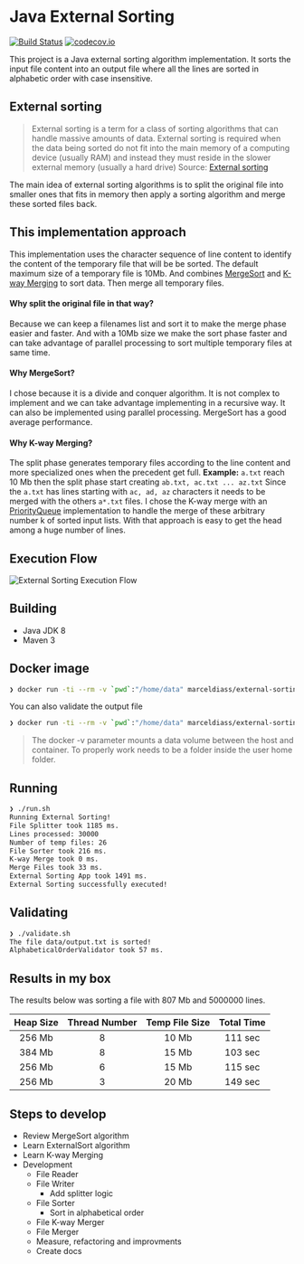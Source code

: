 # Java External Sorting

[![Build Status][circle-badge]][circle-link] [![codecov.io][codecov-badge]][codecov-link]

[circle-badge]: https://circleci.com/gh/marceldiass/java-external-sorting.svg?style=svg
[circle-link]:  https://circleci.com/gh/marceldiass/java-external-sorting
[codecov-badge]: https://codecov.io/gh/marceldiass/java-external-sorting/branch/master/graph/badge.svg
[codecov-link]:  https://codecov.io/gh/marceldiass/java-external-sorting

This project is a Java external sorting algorithm implementation. It sorts the input file content into an output file where all the lines are sorted in alphabetic order with case insensitive.

## External sorting
> External sorting is a term for a class of sorting algorithms that can handle massive amounts of data. External sorting is required when the data being sorted do not fit into the main memory of a computing device (usually RAM) and instead they must reside in the slower external memory (usually a hard drive)
> Source: [External sorting](https://en.wikipedia.org/wiki/External_sorting)

The main idea of external sorting algorithms is to split the original file into smaller ones that fits in memory then apply a sorting algorithm and merge these sorted files back.

## This implementation approach
This implementation uses the character sequence of line content to identify the content of the temporary file that will be be sorted. The default maximum size of a temporary file is 10Mb.
And combines [MergeSort](https://en.wikipedia.org/wiki/Merge_sort) and [K-way Merging](https://en.wikipedia.org/wiki/Merge_algorithm#K-way_merging) to sort data. Then merge all temporary files.

#### Why split the original file in that way?
Because we can keep a filenames list and sort it to make the merge phase easier and faster. And with a 10Mb size we make the sort phase faster and can take advantage of parallel processing to sort multiple temporary files at same time.

#### Why MergeSort?
I chose because it is a divide and conquer algorithm. It is not complex to implement and we can take advantage implementing in a recursive way. It can also be implemented using parallel processing. MergeSort has a good average performance.

#### Why K-way Merging?
The split phase generates temporary files according to the line content and more specialized ones when the precedent get full.
**Example:**  ```a.txt``` reach 10 Mb then the split phase start creating ```ab.txt, ac.txt ... az.txt```
Since the ```a.txt``` has lines starting with ```ac, ad, az``` characters it needs to be merged with the others ```a*.txt``` files.
I chose the K-way merge with an [PriorityQueue](https://github.com/marceldiass/java-external-sorting/blob/master/src/main/java/com/marceldias/externalsorting/SortedList.java) implementation to handle the merge of these arbitrary number k of sorted input lists. With that approach is easy to get the head among a huge number of lines.

## Execution Flow

![External Sorting Execution Flow][image]

[image]: https://raw.githubusercontent.com/marceldiass/java-external-sorting/master/external-sorting.png

## Building
* Java JDK 8
* Maven 3

## Docker image

```bash
❯ docker run -ti --rm -v `pwd`:"/home/data" marceldiass/external-sorting
```

You can also validate the output file
```bash
❯ docker run -ti --rm -v `pwd`:"/home/data" marceldiass/external-sorting validate
```

> The docker -v parameter mounts a data volume between the host and container. To properly work needs to be a folder inside the user home folder.

## Running
```bash
❯ ./run.sh
Running External Sorting!
File Splitter took 1185 ms.
Lines processed: 30000
Number of temp files: 26
File Sorter took 216 ms.
K-way Merge took 0 ms.
Merge Files took 33 ms.
External Sorting App took 1491 ms.
External Sorting successfully executed!
```

## Validating
```bash
❯ ./validate.sh
The file data/output.txt is sorted!
AlphabeticalOrderValidator took 57 ms.
```

## Results in my box

The results below  was sorting a file with 807 Mb and 5000000 lines.

Heap Size | Thread Number | Temp File Size | Total Time
:-------: | :-----------: | :------------: | :---------:
256 Mb | 8 | 10 Mb | 111 sec
384 Mb | 8 | 15 Mb | 103 sec
256 Mb | 6 | 15 Mb | 115 sec
256 Mb | 3 | 20 Mb | 149 sec

## Steps to develop

* Review MergeSort algorithm
* Learn ExternalSort algorithm
* Learn K-way Merging
* Development
  * File Reader
  * File Writer
    * Add splitter logic
  * File Sorter
    * Sort in alphabetical order
  * File K-way Merger
  * File Merger
  * Measure, refactoring and improvments
  * Create docs

